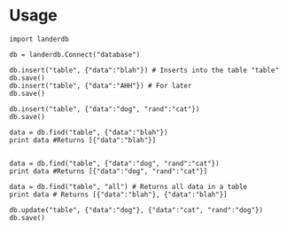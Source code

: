 Usage
=====

    import landerdb
    
    db = landerdb.Connect("database")
    
    db.insert("table", {"data":"blah"}) # Inserts into the table "table"
    db.save()
    db.insert("table", {"data":"AHH"}) # For later
    db.save()
        
    db.insert("table", {"data":"dog", "rand":"cat"})
    db.save()

    data = db.find("table", {"data":"blah"})
    print data #Returns [{"data":"blah"}]


    data = db.find("table", {"data":"dog", "rand":"cat"})
    print data #Returns [{"data":"dog", "rand":"cat"}]

    data = db.find("table", "all") # Returns all data in a table
    print data # Returns [{"data":"blah"}, {"data":"blah"}]
    
    db.update("table", {"data":"dog"}, {"data":"cat", "rand":"dog"})
    db.save()    

